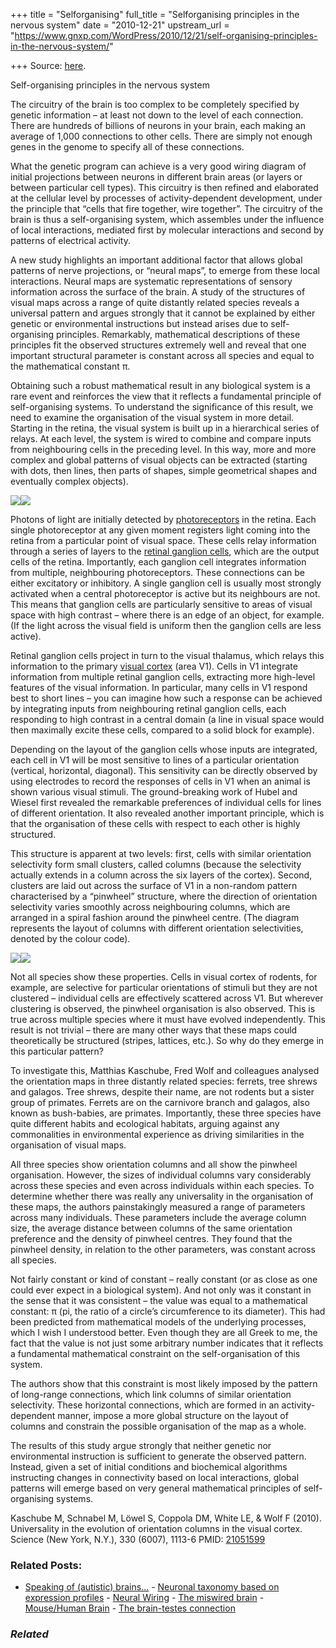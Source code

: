 +++
title = "Selforganising"
full_title = "Selforganising principles in the nervous system"
date = "2010-12-21"
upstream_url = "https://www.gnxp.com/WordPress/2010/12/21/self-organising-principles-in-the-nervous-system/"

+++
Source: [here](https://www.gnxp.com/WordPress/2010/12/21/self-organising-principles-in-the-nervous-system/).

Self-organising principles in the nervous system

The circuitry of the brain is too complex to be completely specified by genetic information – at least not down to the level of each connection. There are hundreds of billions of neurons in your brain, each making an average of 1,000 connections to other cells. There are simply not enough genes in the genome to specify all of these connections.

What the genetic program can achieve is a very good wiring diagram of initial projections between neurons in different brain areas (or layers or between particular cell types). This circuitry is then refined and elaborated at the cellular level by processes of activity-dependent development, under the principle that “cells that fire together, wire together”. The circuitry of the brain is thus a self-organising system, which assembles under the influence of local interactions, mediated first by molecular interactions and second by patterns of electrical activity.

A new study highlights an important additional factor that allows global patterns of nerve projections, or “neural maps”, to emerge from these local interactions. Neural maps are systematic representations of sensory information across the surface of the brain. A study of the structures of visual maps across a range of quite distantly related species reveals a universal pattern and argues strongly that it cannot be explained by either genetic or environmental instructions but instead arises due to self-organising principles. Remarkably, mathematical descriptions of these principles fit the observed structures extremely well and reveal that one important structural parameter is constant across all species and equal to the mathematical constant π.

  
Obtaining such a robust mathematical result in any biological system is a rare event and reinforces the view that it reflects a fundamental principle of self-organising systems. To understand the significance of this result, we need to examine the organisation of the visual system in more detail. Starting in the retina, the visual system is built up in a hierarchical series of relays. At each level, the system is wired to combine and compare inputs from neighbouring cells in the preceding level. In this way, more and more complex and global patterns of visual objects can be extracted (starting with dots, then lines, then parts of shapes, simple geometrical shapes and eventually complex objects).

[![](https://i0.wp.com/1.bp.blogspot.com/_MyFAOEj9GKk/TRBwxrfgYrI/AAAAAAAAAH4/EHXU1uhsXqk/s320/retina%2Bschematic.png?w=640)![](https://i0.wp.com/1.bp.blogspot.com/_MyFAOEj9GKk/TRBwxrfgYrI/AAAAAAAAAH4/EHXU1uhsXqk/s320/retina%2Bschematic.png?w=640)](https://i0.wp.com/1.bp.blogspot.com/_MyFAOEj9GKk/TRBwxrfgYrI/AAAAAAAAAH4/EHXU1uhsXqk/s1600/retina%2Bschematic.png)

Photons of light are initially detected by [photoreceptors](https://en.wikipedia.org/wiki/Photoreceptor_cell) in the retina. Each single photoreceptor at any given moment registers light coming into the retina from a particular point of visual space. These cells relay information through a series of layers to the [retinal ganglion cells](https://en.wikipedia.org/wiki/Retinal_ganglion_cell), which are the output cells of the retina. Importantly, each ganglion cell integrates information from multiple, neighbouring photoreceptors. These connections can be either excitatory or inhibitory. A single ganglion cell is usually most strongly activated when a central photoreceptor is active but its neighbours are not. This means that ganglion cells are particularly sensitive to areas of visual space with high contrast – where there is an edge of an object, for example. (If the light across the visual field is uniform then the ganglion cells are less active).

Retinal ganglion cells project in turn to the visual thalamus, which relays this information to the primary [visual cortex](https://en.wikipedia.org/wiki/Visual_cortex) (area V1). Cells in V1 integrate information from multiple retinal ganglion cells, extracting more high-level features of the visual information. In particular, many cells in V1 respond best to short lines – you can imagine how such a response can be achieved by integrating inputs from neighbouring retinal ganglion cells, each responding to high contrast in a central domain (a line in visual space would then maximally excite these cells, compared to a solid block for example).

Depending on the layout of the ganglion cells whose inputs are integrated, each cell in V1 will be most sensitive to lines of a particular orientation (vertical, horizontal, diagonal). This sensitivity can be directly observed by using electrodes to record the responses of cells in V1 when an animal is shown various visual stimuli. The ground-breaking work of Hubel and Wiesel first revealed the remarkable preferences of individual cells for lines of different orientation. It also revealed another important principle, which is that the organisation of these cells with respect to each other is highly structured.

This structure is apparent at two levels: first, cells with similar orientation selectivity form small clusters, called columns (because the selectivity actually extends in a column across the six layers of the cortex). Second, clusters are laid out across the surface of V1 in a non-random pattern characterised by a “pinwheel” structure, where the direction of orientation selectivity varies smoothly across neighbouring columns, which are arranged in a spiral fashion around the pinwheel centre. (The diagram represents the layout of columns with different orientation selectivities, denoted by the colour code).

[![](https://i0.wp.com/4.bp.blogspot.com/_MyFAOEj9GKk/TRBwl1kqYYI/AAAAAAAAAHw/qihVCQMOCtA/s320/pinwheels.png?w=640)![](https://i0.wp.com/4.bp.blogspot.com/_MyFAOEj9GKk/TRBwl1kqYYI/AAAAAAAAAHw/qihVCQMOCtA/s320/pinwheels.png?w=640)](https://i0.wp.com/4.bp.blogspot.com/_MyFAOEj9GKk/TRBwl1kqYYI/AAAAAAAAAHw/qihVCQMOCtA/s1600/pinwheels.png)

Not all species show these properties. Cells in visual cortex of rodents, for example, are selective for particular orientations of stimuli but they are not clustered – individual cells are effectively scattered across V1. But wherever clustering is observed, the pinwheel organisation is also observed. This is true across multiple species where it must have evolved independently. This result is not trivial – there are many other ways that these maps could theoretically be structured (stripes, lattices, etc.). So why do they emerge in this particular pattern?

To investigate this, Matthias Kaschube, Fred Wolf and colleagues analysed the orientation maps in three distantly related species: ferrets, tree shrews and galagos. Tree shrews, despite their name, are not rodents but a sister group of primates. Ferrets are on the carnivore branch and galagos, also known as bush-babies, are primates. Importantly, these three species have quite different habits and ecological habitats, arguing against any commonalities in environmental experience as driving similarities in the organisation of visual maps.

All three species show orientation columns and all show the pinwheel organisation. However, the sizes of individual columns vary considerably across these species and even across individuals within each species. To determine whether there was really any universality in the organisation of these maps, the authors painstakingly measured a range of parameters across many individuals. These parameters include the average column size, the average distance between columns of the same orientation preference and the density of pinwheel centres. They found that the pinwheel density, in relation to the other parameters, was constant across all species.

Not fairly constant or kind of constant – really constant (or as close as one could ever expect in a biological system). And not only was it constant in the sense that it was consistent – the value was equal to a mathematical constant: π (pi, the ratio of a circle’s circumference to its diameter). This had been predicted from mathematical models of the underlying processes, which I wish I understood better. Even though they are all Greek to me, the fact that the value is not just some arbitrary number indicates that it reflects a fundamental mathematical constraint on the self-organisation of this system.

The authors show that this constraint is most likely imposed by the pattern of long-range connections, which link columns of similar orientation selectivity. These horizontal connections, which are formed in an activity-dependent manner, impose a more global structure on the layout of columns and constrain the possible organisation of the map as a whole.

The results of this study argue strongly that neither genetic nor environmental instruction is sufficient to generate the observed pattern. Instead, given a set of initial conditions and biochemical algorithms instructing changes in connectivity based on local interactions, global patterns will emerge based on very general mathematical principles of self-organising systems.

Kaschube M, Schnabel M, Löwel S, Coppola DM, White LE, & Wolf F (2010). Universality in the evolution of orientation columns in the visual cortex. Science (New York, N.Y.), 330 (6007), 1113-6 PMID: [21051599](http://www.ncbi.nlm.nih.gov/pubmed/21051599)

### Related Posts:

- [Speaking of (autistic)
  brains...](https://www.gnxp.com/WordPress/2005/10/23/speaking-of-autistic-brains/) - [Neuronal taxonomy based on expression
  profiles](https://www.gnxp.com/WordPress/2006/09/17/neuronal-taxonomy-based-on-expression-profiles/) - [Neural
  Wiring](https://www.gnxp.com/WordPress/2005/11/04/neural-wiring/) - [The miswired
  brain](https://www.gnxp.com/WordPress/2011/05/14/the-miswired-brain/) - [Mouse/Human
  Brain](https://www.gnxp.com/WordPress/2005/03/06/mouse-human-brain/) - [The brain-testes
  connection](https://www.gnxp.com/WordPress/2006/08/17/the-brain-testes-connection/)

### *Related*

[](https://www.addtoany.com/add_to/facebook?linkurl=https%3A%2F%2Fwww.gnxp.com%2FWordPress%2F2010%2F12%2F21%2Fself-organising-principles-in-the-nervous-system%2F&linkname=Self-organising%20principles%20in%20the%20nervous%20system "Facebook")[](https://www.addtoany.com/add_to/twitter?linkurl=https%3A%2F%2Fwww.gnxp.com%2FWordPress%2F2010%2F12%2F21%2Fself-organising-principles-in-the-nervous-system%2F&linkname=Self-organising%20principles%20in%20the%20nervous%20system "Twitter")[](https://www.addtoany.com/add_to/email?linkurl=https%3A%2F%2Fwww.gnxp.com%2FWordPress%2F2010%2F12%2F21%2Fself-organising-principles-in-the-nervous-system%2F&linkname=Self-organising%20principles%20in%20the%20nervous%20system "Email")[](https://www.addtoany.com/share)
